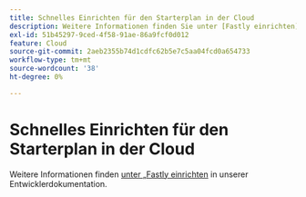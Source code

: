 ```yaml
---
title: Schnelles Einrichten für den Starterplan in der Cloud
description: Weitere Informationen finden Sie unter [Fastly einrichten](https://experienceleague.adobe.com/de/docs/commerce-cloud-service/user-guide/cdn/setup-fastly/fastly-configuration) in unserer Entwicklerdokumentation.
exl-id: 51b45297-9ced-4f58-91ae-86a9fcf0d012
feature: Cloud
source-git-commit: 2aeb2355b74d1cdfc62b5e7c5aa04fcd0a654733
workflow-type: tm+mt
source-wordcount: '38'
ht-degree: 0%

---
```


# Schnelles Einrichten für den Starterplan in der Cloud

Weitere Informationen finden [ unter „Fastly einrichten](https://experienceleague.adobe.com/de/docs/commerce-cloud-service/user-guide/cdn/setup-fastly/fastly-configuration) in unserer Entwicklerdokumentation.
